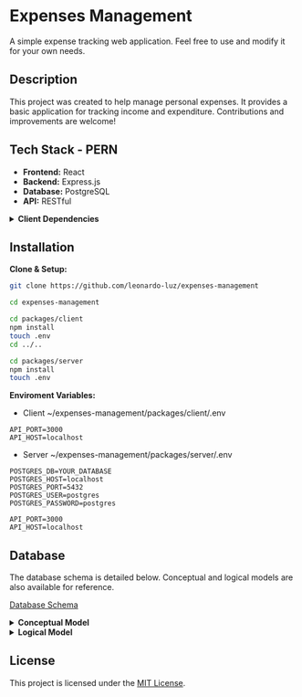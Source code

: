 # Expenses Management

A simple expense tracking web application. Feel free to use and modify it for your own needs.

## Description

This project was created to help manage personal expenses.  It provides a basic application for tracking income and expenditure.  Contributions and improvements are welcome!

## Tech Stack - PERN

* **Frontend:** React
* **Backend:** Express.js
* **Database:** PostgreSQL
* **API:** RESTful

<details>
  <summary><strong>Client Dependencies</strong></summary>
  <ul>
    <li>
        <details>
          <summary><em>react-router-dom</em></summary>
          <p>Create routes</p>
        </details>
    </li>
    <li>
        <details>
          <summary><em>tailwindcss</em></summary>
          <p>Page style</p>
        </details>
    </li>
  </ul>
</details>

## Installation

**Clone & Setup:**

```bash
git clone https://github.com/leonardo-luz/expenses-management

cd expenses-management

cd packages/client
npm install
touch .env
cd ../..

cd packages/server
npm install
touch .env
```

**Enviroment Variables:**

* Client ~/expenses-management/packages/client/.env

```env
API_PORT=3000
API_HOST=localhost
```

* Server ~/expenses-management/packages/server/.env

```env
POSTGRES_DB=YOUR_DATABASE
POSTGRES_HOST=localhost
POSTGRES_PORT=5432
POSTGRES_USER=postgres
POSTGRES_PASSWORD=postgres

API_PORT=3000
API_HOST=localhost
```

## Database

The database schema is detailed below.  Conceptual and logical models are also available for reference.

[Database Schema](schema.sql)

<details>
  <summary><strong>Conceptual Model</strong></summary>
  <img src="conceptual_model.png" alt="Conceptual Database Model">
</details>

<details>
  <summary><strong>Logical Model</strong></summary>
  <img src="logical_model.png" alt="Logical Database Model">
</details>

## License

This project is licensed under the [MIT License](LICENSE.md).
